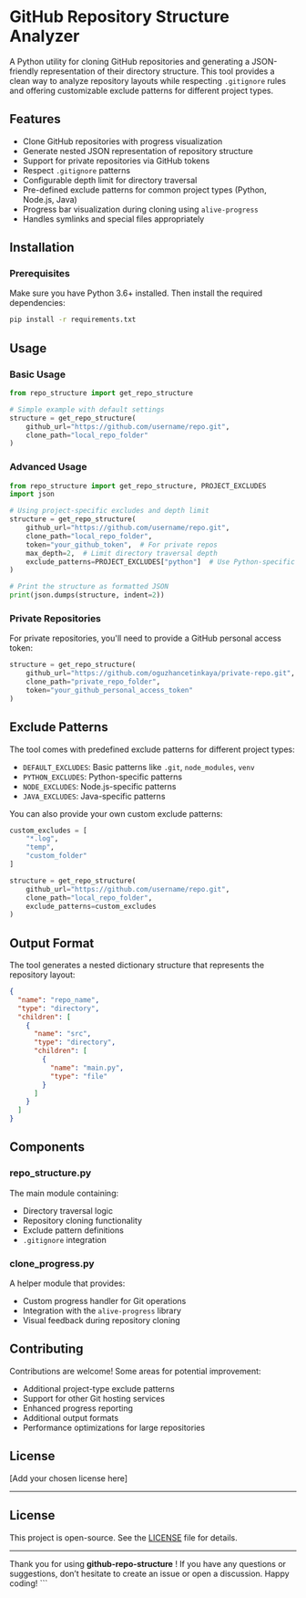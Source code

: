 # GitHub Repository Structure Analyzer

A Python utility for cloning GitHub repositories and generating a JSON-friendly representation of their directory structure. This tool provides a clean way to analyze repository layouts while respecting `.gitignore` rules and offering customizable exclude patterns for different project types.

## Features

- Clone GitHub repositories with progress visualization
- Generate nested JSON representation of repository structure
- Support for private repositories via GitHub tokens
- Respect `.gitignore` patterns
- Configurable depth limit for directory traversal
- Pre-defined exclude patterns for common project types (Python, Node.js, Java)
- Progress bar visualization during cloning using `alive-progress`
- Handles symlinks and special files appropriately

## Installation

### Prerequisites

Make sure you have Python 3.6+ installed. Then install the required dependencies:

```bash
pip install -r requirements.txt
```

## Usage

### Basic Usage

```python
from repo_structure import get_repo_structure

# Simple example with default settings
structure = get_repo_structure(
    github_url="https://github.com/username/repo.git",
    clone_path="local_repo_folder"
)
```

### Advanced Usage

```python
from repo_structure import get_repo_structure, PROJECT_EXCLUDES
import json

# Using project-specific excludes and depth limit
structure = get_repo_structure(
    github_url="https://github.com/username/repo.git",
    clone_path="local_repo_folder",
    token="your_github_token",  # For private repos
    max_depth=2,  # Limit directory traversal depth
    exclude_patterns=PROJECT_EXCLUDES["python"]  # Use Python-specific excludes
)

# Print the structure as formatted JSON
print(json.dumps(structure, indent=2))
```

### Private Repositories

For private repositories, you'll need to provide a GitHub personal access token:

```python
structure = get_repo_structure(
    github_url="https://github.com/oguzhancetinkaya/private-repo.git",
    clone_path="private_repo_folder",
    token="your_github_personal_access_token"
)
```

## Exclude Patterns

The tool comes with predefined exclude patterns for different project types:

- `DEFAULT_EXCLUDES`: Basic patterns like `.git`, `node_modules`, `venv`
- `PYTHON_EXCLUDES`: Python-specific patterns
- `NODE_EXCLUDES`: Node.js-specific patterns
- `JAVA_EXCLUDES`: Java-specific patterns

You can also provide your own custom exclude patterns:

```python
custom_excludes = [
    "*.log",
    "temp",
    "custom_folder"
]

structure = get_repo_structure(
    github_url="https://github.com/username/repo.git",
    clone_path="local_repo_folder",
    exclude_patterns=custom_excludes
)
```

## Output Format

The tool generates a nested dictionary structure that represents the repository layout:

```json
{
  "name": "repo_name",
  "type": "directory",
  "children": [
    {
      "name": "src",
      "type": "directory",
      "children": [
        {
          "name": "main.py",
          "type": "file"
        }
      ]
    }
  ]
}
```

## Components

### repo_structure.py

The main module containing:

- Directory traversal logic
- Repository cloning functionality
- Exclude pattern definitions
- `.gitignore` integration

### clone_progress.py

A helper module that provides:

- Custom progress handler for Git operations
- Integration with the `alive-progress` library
- Visual feedback during repository cloning

## Contributing

Contributions are welcome! Some areas for potential improvement:

- Additional project-type exclude patterns
- Support for other Git hosting services
- Enhanced progress reporting
- Additional output formats
- Performance optimizations for large repositories

## License

[Add your chosen license here]

---

## License

This project is open-source. See the [LICENSE](vscode-file://vscode-app/private/var/folders/d_/1hbc6cs172n3vqy5vm8_jjcm0000gn/T/AppTranslocation/565C53E6-A178-4D77-8626-F09590BD7FD3/d/Visual%20Studio%20Code.app/Contents/Resources/app/out/vs/code/electron-sandbox/workbench/workbench.html) file for details.

---

Thank you for using **github-repo-structure** ! If you have any questions or suggestions, don’t hesitate to create an issue or open a discussion. Happy coding! ```
